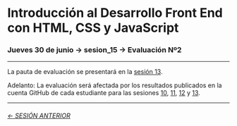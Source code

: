 # Introducción al Desarrollo Front End con HTML, CSS y JavaScript

### Jueves 30 de junio → sesion_15 → Evaluación Nº2  

- - - - - - - -

La pauta de evaluación se presentará en la [sesión 13](https://github.com/profesorfaco/front-end/tree/main/sesion_13).

Adelanto: La evaluación será afectada por los resultados publicados en la cuenta GitHub de cada estudiante para las sesiones [10](https://github.com/profesorfaco/front-end/tree/main/sesion_10), [11](https://github.com/profesorfaco/front-end/tree/main/sesion_11), [12](https://github.com/profesorfaco/front-end/tree/main/sesion_12) y [13](https://github.com/profesorfaco/front-end/tree/main/sesion_13).

- - - - - - - 

###### [← SESIÓN ANTERIOR](https://github.com/profesorfaco/front-end/tree/main/sesion_13)
